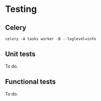 # Testing

## Celery

`celery -A tasks worker -B --loglevel=info`


## Unit tests

To do.


## Functional tests

To do.

